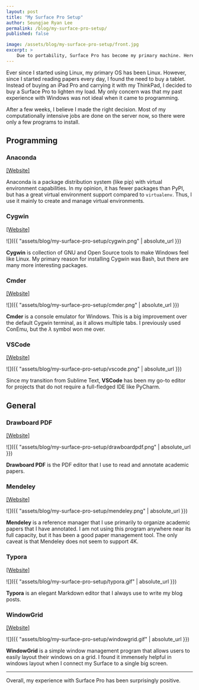 ```yaml
---
layout: post
title: "My Surface Pro Setup"
author: Seungjae Ryan Lee
permalink: /blog/my-surface-pro-setup/
published: false

image: /assets/blog/my-surface-pro-setup/front.jpg
excerpt: >
    Due to portability, Surface Pro has become my primary machine. Here are several programs I installed to make working in Windows more convenient.
---
```


Ever since I started using Linux, my primary OS has been Linux. However, since I started reading papers every day, I found the need to buy a tablet. Instead of buying an iPad Pro and carrying it with my ThinkPad, I decided to buy a Surface Pro to lighten my load. My only concern was that my past experience with Windows was not ideal when it came to programming.

After a few weeks, I believe I made the right decision. Most of my computationally intensive jobs are done on the server now, so there were only a few programs to install.



## Programming

### Anaconda

[[Website]](https://anaconda.org/)

Anaconda is a package distribution system (like pip) with virtual environment capabilities. In my opinion, it has fewer packages than PyPI, but has a great virtual environment support compared to `virtualenv`. Thus, I use it mainly to create and manage virtual environments.



### Cygwin

[[Website]](http://www.cygwin.com/)

![]({{ "assets/blog/my-surface-pro-setup/cygwin.png" | absolute_url }})

**Cygwin** is collection of GNU and Open Source tools to make Windows feel like Linux. My primary reason for installing Cygwin was Bash, but there are many more interesting packages.



### Cmder

[[Website]](http://cmder.net/)

![]({{ "assets/blog/my-surface-pro-setup/cmder.png" | absolute_url }})

**Cmder** is a console emulator for Windows. This is a big improvement over the default Cygwin terminal, as it allows multiple tabs. I previously used ConEmu, but the $\lambda$ symbol won me over.



### VSCode

[[Website]](https://code.visualstudio.com/)

![]({{ "assets/blog/my-surface-pro-setup/vscode.png" | absolute_url }})

Since my transition from Sublime Text, **VSCode** has been my go-to editor for projects that do not require a full-fledged IDE like PyCharm.



## General

### Drawboard PDF

[[Website]](https://www.drawboard.com/)

![]({{ "assets/blog/my-surface-pro-setup/drawboardpdf.png" | absolute_url }})

**Drawboard PDF** is the PDF editor that I use to read and annotate academic papers.



### Mendeley

[[Website]](https://www.mendeley.com/)

![]({{ "assets/blog/my-surface-pro-setup/mendeley.png" | absolute_url }})

**Mendeley** is a reference manager that I use primarily to organize academic papers that I have annotated. I am not using this program anywhere near its full capacity, but it has been a good paper management tool. The only caveat is that Mendeley does not seem to support 4K.



### Typora

[[Website]](https://typora.io)

![]({{ "assets/blog/my-surface-pro-setup/typora.gif" | absolute_url }})

**Typora** is an elegant Markdown editor that I always use to write my blog posts.



### WindowGrid

[[Website]](http://windowgrid.net/)

![]({{ "assets/blog/my-surface-pro-setup/windowgrid.gif" | absolute_url }})

**WindowGrid** is a simple window management program that allows users to easily layout their windows on a grid. I found it immensely helpful in windows layout when I connect my Surface to a single big screen.



---

Overall, my experience with Surface Pro has been surprisingly positive. 